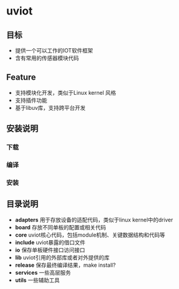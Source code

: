 # uviot

## 目标
* 提供一个可以工作的IOT软件框架
* 含有常用的传感器模块代码

## Feature
* 支持模块化开发，类似于Linux kernel 风格
* 支持插件功能
* 基于libuv库，支持跨平台开发

## 安装说明
### 下载
### 编译
### 安装

## 目录说明
* __adapters__ 用于存放设备的适配代码，类似于linux kernel中的driver
* __board__ 存放不同单板的配置或相关代码
* __core__ uviot核心代码，包括module机制、关键数据结构和代码等
* __include__ uviot暴露的借口文件
* __io__ 保存单板硬件接口访问接口
* __lib__ uviot引用的外部库或者对外提供的库
* __release__ 保存最终编译结果，make install?
* __services__ 一些高层服务
* __utils__ 一些辅助工具
